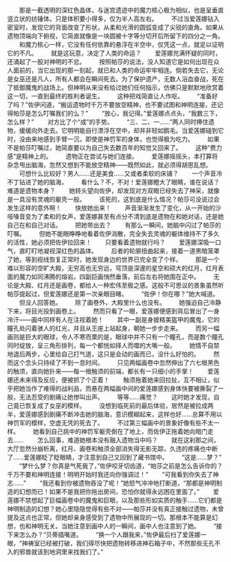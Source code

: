 　　那是一截透明的深红色晶体，与迷宫遗迹中的魔力核心极为相似，也是呈垂直竖立状的纺锤体。只是体积要小得多，仅为半人高左右。
　　不过当爱莲娜钻入密室时，发现它的背面改变了形状，从柔和光滑的圆弧变成了尖锐的直角。如果从遗物顶端向下俯视，它简直就像是一块圆被十字等分切开后所留下的四分之一角。
　　和魔力核心一样，它没有任何依靠的悬浮在半空中，仅凭这一点，就足以证明它的不凡。
　　就是这玩意，决定了人类的命运？
　　爱莲娜充满怀疑的同时，还涌起了一股对神明的不忿。
　　按照帕莎的说法，没人知道它是如何出现在众人面前的，当它出现的那一刻起，就已和人类的命运牢牢相连。倘若失去它，无论是女巫还是凡人，所有人都会在瞬间死去。为了保护遗产，无数人浴血奋战，死在了抵御魔鬼的战场上。但神明从来没有给过她们任何指示，仿佛只是默默地欣赏着这一切，一直到最终的胜利者诞生。
　　这种把戏简直让人作呕。
　　“准备好了吗？”佐伊问道，“搬运遗物时千万不要放空精神，也不要试图和神明连接，还记得帕莎是怎么叮嘱我们的么？”
　　“放心，我记得。”爱莲娜点点头，“我数三下，怎么样？”
　　对方比了个“成”的手势。
　　“三、二、一……”两人同时捧住遗物，缓缓向外走去。它明明能自行漂浮在空中，却并非轻如鹅毛。当爱莲娜碰到它时，没由来地感到手臂一沉，即使是神罚军的身体，也觉得极为吃力。
　　如果不是帕莎叮嘱过，她简直要以为自己失去数百年的知觉又回来了。
　　这种“费力感”是精神上的。
　　遗物正在尝试与她们连接。
　　爱莲娜摇摇头，本打算将杂念甩出脑海，忽然又想到不能放空精神——既然如此，就必须得胡思乱想。
　　可想什么比较好？男人……还是美食……又或者柔软的床铺？
　　一个声音冷不丁钻进了她的脑海，
　　看什么？不，不对！爱莲娜瞪大了眼睛，谁在说话？难道是遗物本身？
　　她转头望向佐伊，却发现对方双眼已经失去了神采，就像是一具没有灵魂的躯壳一般。
　　该死的，这到底是什么情况？帕莎可没说过会发生这样的意外啊！
　　快放她出来！
　　声音渐渐发生了变化，从一开始的沙哑嗓音变为了柔和的女声，爱莲娜甚至有点分不清到底是遗物在和她对话，还是她自己在和自己对话。
　　把她带出去？
　　有那么一瞬间，她脑中闪过了帕莎的叮嘱。
　　但她不能眼睁睁地看着佐伊消散，完全失去灵魂的躯体维持不了多久的活性，她必须把佐伊拉回来！
　　只要看着遗物就行吗？
　　爱莲娜深吸一口气，直盯盯地凝视深红色的晶体。
　　后者的轮廓扭曲起来，接着一道黑暗笼罩了她，等到视线恢复正常时，她发现身边的世界已完全变了个样。
　　那是一个难以形容的空旷大殿，无穷高也无穷远，穹顶是深邃的星空和硕大的红月，红月表面的魔力如同沸腾的熔岩。四副巨画悄然垂落，前后左右将她围在正中。
　　无论是大殿、红月还是画卷，都给人一种宏伟至极之感。这般不可思议的景象虽然听帕莎提起过，但爱莲娜还是第一次亲眼目睹。
　　“佐伊！你在哪？”她大喊道。
　　但没人回答她。
　　除了画卷外，大殿里什么也没有。
　　她强迫自己冷静下来，将目光投到画卷上。
　　然而只看了一眼，爱莲娜便感到背后冒出了一身冷汗——画中同样有人在注视着她！
　　其中一副是身披精美盔甲的魔鬼，它的瞳孔处闪着骇人的红光，并且从王座上站起身，朝她一步步走来。
　　而另一幅画则是巨大的眼球，令人不寒而栗的是，眼球中并不只有一个瞳孔，而是数个瞳孔同时绽放，呈三角形排列，每一个都恍如择人而噬的大嘴一般。
　　她情不自禁地退后两步，心里给自己打气道，这只是会动的画而已，没什么好怕的。
　　然而这个念头只持续了不到一息时间。
　　只见两幅画卷中忽然伸出了六七根黑色的触须，直向她扑来——每一根触须的前端，都长有一只细小的手掌！
　　爱莲娜还未来得及反应，便被抓了个正着！
　　触须拖着她来回拉扯，互不相让，似乎把她当作了难得的战利品，而悬在两幅画中间的爱莲娜感到身体快要被撕裂了一般，无法忍受的剧痛让她惨叫出声。
　　等等……痛觉？
　　这时她才发现，自己竟已恢复成了女巫的模样。
　　没想到临死前的最后体验，居然是被拉成两半，爱莲娜感到剧痛不断冲击她的脑海，意识模糊起来，这样也好……总算不用以神罚军的模样，空虚无凭的死去了。
　　不过第三幅画中的景象好像有些不太一样。
　　她看到自己挑中的神罚军躯壳倒在了地上，而佐伊正拖着她向暗门走去……
　　怎么回事，难道她根本没有融入遗物当中吗？
　　就在这刹那之间，大厅忽然分崩析离，红月、画卷和触须全部消失得无影无踪，久违的疼痛也中断了……爱莲娜眨了眨眼睛，才注意到自己又回到了藏书馆中。
　　“这是……梦？”
　　“梦什么梦？你真是气死我了，”佐伊咬牙切齿道，“帕莎之前是怎么告诉你的？千万不要和神明连接！明明开始时我还向你强调过！”
　　“可我看到你失去了神志……”
　　“我还看到你被遗物吞没了呢！”她怒气冲冲地打断道，“那都是神明制造的幻想而已！如果不是我把你拖出房间，恐怕你就得永远困在里面了。”
　　爱莲娜不禁想起了巨幅画卷中的魔鬼和巨眼，以及那些形如实质的触手……它们都是神明制造的幻想？她心里隐隐觉得有些不对——帕莎并没有真正接触过遗物，未曾提及这点也正常，但她却亲身感受到了遗物中所展现的一切。那根本不能算是幻想，也和神明无关。当她注意到画中人的一瞬间，画中人也注意到了她。
　　“接下来怎么办？”贝蒂插嘴道。
　　“换一个人跟我来，”佐伊最后扫了爱莲娜一眼，“神祷室已经被打破，我们得尽快把遗物转移进神石箱子中，不然那些无孔不入的邪兽就该到地洞里来找我们了。”